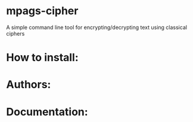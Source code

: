 # mpags-cipher
A simple command line tool for encrypting/decrypting text using classical ciphers


# How to install: 



# Authors:



# Documentation:


